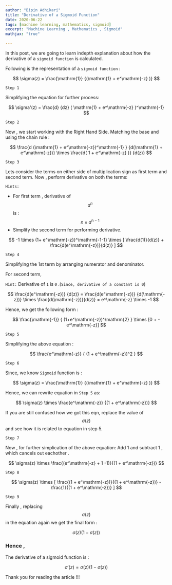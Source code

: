 ```yaml
---
author: "Bipin Adhikari"
title: "Derivative of a Sigmoid Function" 
date: 2020-06-22
tags: [machine learning, mathematics, sigmoid]
excerpt: "Machine Learning , Mathematics , Sigmoid"
mathjax: "true"

---
```

In this post, we are going to learn indepth explanation about how the derivative of a `sigmoid function` is calculated.

Following is the representation of a `sigmoid function` :

$$
\sigma(z) = \frac{\mathrm{1}} {(\mathrm{1} + e^\mathrm{-z} )} 
$$

`Step 1`

Simplifying the equation for further process:

$$ 
\sigma'(z) = \frac{d} {dz} ( \mathrm{1} + e^\mathrm{-z} )^\mathrm{-1} 
$$ 

`Step 2`

Now , we start working with the Right Hand Side.
Matching the base and using the chain rule :

$$
\frac{d (\mathrm{1} + e^\mathrm{-z})^\mathrm{-1} } {d(\mathrm{1} + e^\mathrm{-z})} \times  \frac{d( 1 + e^\mathrm{-z} )} {d(z)}
$$

`Step 3`

Lets consider the terms on either side of multiplication sign as first term and second term.
Now , perform derivative on both the terms:

`Hints:`
* For first term , derivative of $$a^n$$  is  :
$$ 
n\times a^\mathrm{n-1}
$$
* Simplify the second term for performing derivative.

$$
-1 \times (1+ e^\mathrm{-z})^\mathrm{-1-1} \times [ \frac{d(1)}{d(z)} + \frac{d(e^\mathrm{-z})}{d(z)} ]
$$

`Step 4`

Simplifying the 1st term by arranging numerator and denominator.

For second term,

 `Hint:` Derivative of `1` is `0` .(`Since, derivative of a constant is 0`)

$$
\frac{d(e^\mathrm{-z})} {d(z)} = \frac{d(e^\mathrm{-z})} {d(\mathrm{-z})} \times \frac{d(\mathrm{-z})}{d(z)} = e^\mathrm{-z} \times -1
$$

Hence, we get the following form : 

$$
\frac{\mathrm{-1}}  { (1+e^\mathrm{-z})^\mathrm{2} } \times [0 + -e^\mathrm{-z}]
$$

`Step 5`

Simplifying the above equation :

$$
\frac{e^\mathrm{-z}} { (1 + e^\mathrm{-z})^2 }
$$

`Step 6`

Since, we know `Sigmoid` function is : 

$$
\sigma(z) = \frac{\mathrm{1}} {(\mathrm{1} + e^\mathrm{-z} )} 
$$

Hence, we can rewrite equation in `Step 5` as:

$$
\sigma(z) \times \frac{e^\mathrm{-z}} {(1 + e^\mathrm{-z})} 
$$

If you are still confused how we got this eqn, replace the value of $$\sigma(z)$$ and see how it is related to equation in step 5.

`Step 7`

Now , for further simplication of the above equation:
Add 1 and subtract 1 , which cancels out eachother .

$$
\sigma(z) \times \frac{(e^\mathrm{-z} + 1 -1)}{(1 + e^\mathrm{-z})}
$$

`Step 8`

$$
\sigma(z) \times [ \frac{(1 + e^\mathrm{-z})}{(1 + e^\mathrm{-z})}  -  \frac{1}{(1 + e^\mathrm{-z})} ]
$$

`Step 9`

Finally , replacing $$ \sigma(z) $$ in the equation again we get the final form :

$$
\sigma(z) ( 1  -  \sigma(z) )
$$

### Hence ,

The derivative of a sigmoid function is :

$$
\sigma'(z) = \sigma(z) ( 1  -  \sigma(z) )
$$

Thank you for reading the article !!!